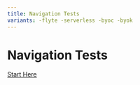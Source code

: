 ```yaml
---
title: Navigation Tests
variants: -flyte -serverless -byoc -byok
---
```


# Navigation Tests

[Start Here](./test1)